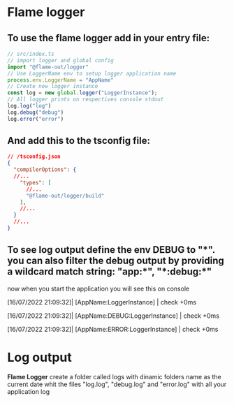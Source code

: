 # Flame logger
## To use the **flame logger** add in your entry file:

```ts
// src/index.ts
// import logger and global config
import "@flame-out/logger"
// Use LoggerName env to setup logger application name
process.env.LoggerName = "AppName"
// Create new logger instance
const log = new global.logger("LoggerInstance");
// All logger prints on respectives console stdout
log.log("log")
log.debug("debug")
log.error("error")
```
## And add this to the tsconfig file:
```json
// /tsconfig.json
{
  "compilerOptions": {
  //...
    "types": [
      //...
      "@flame-out/logger/build"
    ],
    //...
  }
  //...
}
```

## To see log output define the env DEBUG to "\*". you can also filter the debug output by providing a wildcard match string: "app:\*", "\*:debug:\*"

now when you start the application you will see this on console

[16/07/2022 21:09:32]| [AppName:LoggerInstance] | check +0ms

[16/07/2022 21:09:32]| [AppName:DEBUG:LoggerInstance] | check +0ms

[16/07/2022 21:09:32]| [AppName:ERROR:LoggerInstance] | check +0ms

# Log output
 **Flame Logger** create a folder called logs with dinamic folders name as the current date whit the files "log.log", "debug.log" and "error.log" with all your application log
